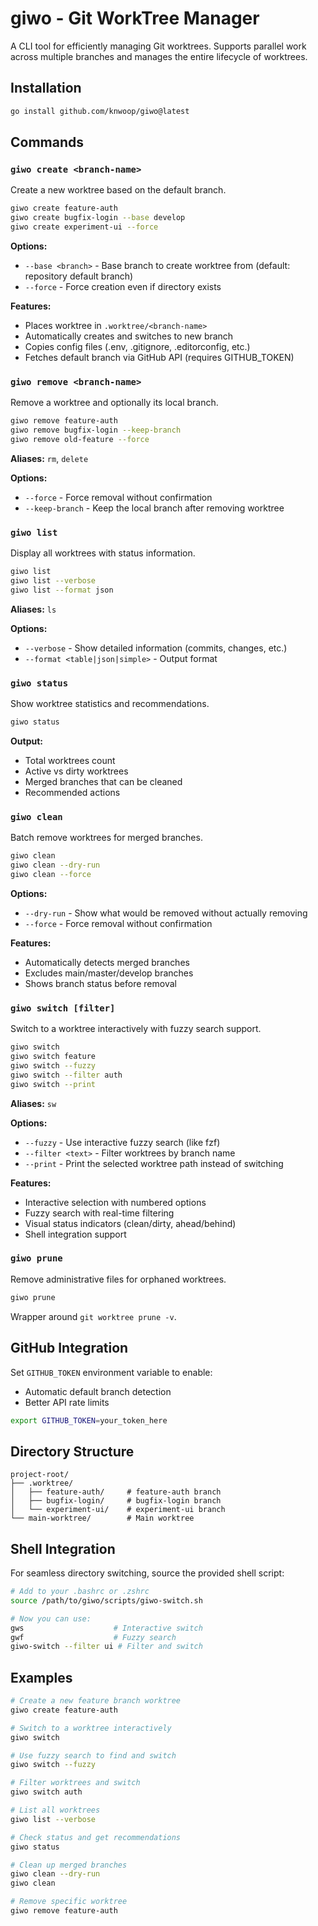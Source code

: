 # giwo - Git WorkTree Manager

A CLI tool for efficiently managing Git worktrees. Supports parallel work across multiple branches and manages the entire lifecycle of worktrees.

## Installation

```bash
go install github.com/knwoop/giwo@latest
```

## Commands

### `giwo create <branch-name>`

Create a new worktree based on the default branch.

```bash
giwo create feature-auth
giwo create bugfix-login --base develop
giwo create experiment-ui --force
```

**Options:**
- `--base <branch>` - Base branch to create worktree from (default: repository default branch)
- `--force` - Force creation even if directory exists

**Features:**
- Places worktree in `.worktree/<branch-name>`
- Automatically creates and switches to new branch
- Copies config files (.env, .gitignore, .editorconfig, etc.)
- Fetches default branch via GitHub API (requires GITHUB_TOKEN)

### `giwo remove <branch-name>`

Remove a worktree and optionally its local branch.

```bash
giwo remove feature-auth
giwo remove bugfix-login --keep-branch
giwo remove old-feature --force
```

**Aliases:** `rm`, `delete`

**Options:**
- `--force` - Force removal without confirmation
- `--keep-branch` - Keep the local branch after removing worktree

### `giwo list`

Display all worktrees with status information.

```bash
giwo list
giwo list --verbose
giwo list --format json
```

**Aliases:** `ls`

**Options:**
- `--verbose` - Show detailed information (commits, changes, etc.)
- `--format <table|json|simple>` - Output format

### `giwo status`

Show worktree statistics and recommendations.

```bash
giwo status
```

**Output:**
- Total worktrees count
- Active vs dirty worktrees
- Merged branches that can be cleaned
- Recommended actions

### `giwo clean`

Batch remove worktrees for merged branches.

```bash
giwo clean
giwo clean --dry-run
giwo clean --force
```

**Options:**
- `--dry-run` - Show what would be removed without actually removing
- `--force` - Force removal without confirmation

**Features:**
- Automatically detects merged branches
- Excludes main/master/develop branches
- Shows branch status before removal

### `giwo switch [filter]`

Switch to a worktree interactively with fuzzy search support.

```bash
giwo switch
giwo switch feature
giwo switch --fuzzy
giwo switch --filter auth
giwo switch --print
```

**Aliases:** `sw`

**Options:**
- `--fuzzy` - Use interactive fuzzy search (like fzf)
- `--filter <text>` - Filter worktrees by branch name
- `--print` - Print the selected worktree path instead of switching

**Features:**
- Interactive selection with numbered options
- Fuzzy search with real-time filtering
- Visual status indicators (clean/dirty, ahead/behind)
- Shell integration support

### `giwo prune`

Remove administrative files for orphaned worktrees.

```bash
giwo prune
```

Wrapper around `git worktree prune -v`.

## GitHub Integration

Set `GITHUB_TOKEN` environment variable to enable:
- Automatic default branch detection
- Better API rate limits

```bash
export GITHUB_TOKEN=your_token_here
```

## Directory Structure

```
project-root/
├── .worktree/
│   ├── feature-auth/     # feature-auth branch
│   ├── bugfix-login/     # bugfix-login branch
│   └── experiment-ui/    # experiment-ui branch
└── main-worktree/        # Main worktree
```

## Shell Integration

For seamless directory switching, source the provided shell script:

```bash
# Add to your .bashrc or .zshrc
source /path/to/giwo/scripts/giwo-switch.sh

# Now you can use:
gws                    # Interactive switch
gwf                    # Fuzzy search
giwo-switch --filter ui # Filter and switch
```

## Examples

```bash
# Create a new feature branch worktree
giwo create feature-auth

# Switch to a worktree interactively
giwo switch

# Use fuzzy search to find and switch
giwo switch --fuzzy

# Filter worktrees and switch
giwo switch auth

# List all worktrees
giwo list --verbose

# Check status and get recommendations
giwo status

# Clean up merged branches
giwo clean --dry-run
giwo clean

# Remove specific worktree
giwo remove feature-auth
```
